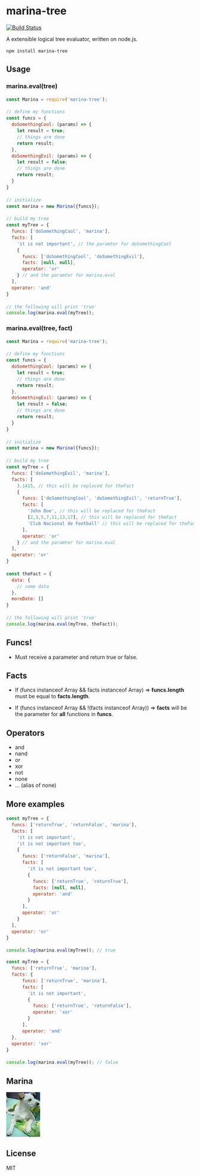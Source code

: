 marina-tree
===========

[![Build Status](https://travis-ci.org/danielmartinezvigo/marina-tree.svg?branch=master)](https://travis-ci.org/danielmartinezvigo/marina-tree)

A extensible logical tree evaluator, written on node.js.

`npm install marina-tree`

Usage
-----

### marina.eval(tree)

```javascript
const Marina = require('marina-tree');

// define my functions
const funcs = {
  doSomethingCool: (params) => {
    let result = true;
    // things are done
    return result;
  },
  doSomethingEvil: (params) => {
    let result = false;
    // things are done
    return result;
  }
}

// initialize
const marina = new Marina({funcs});

// build my tree
const myTree = {
  funcs: ['doSomethingCool', 'marina'],
  facts: [
    'it is not important', // the paramter for doSomethingCool
    {
      funcs: ['doSomethingCool', 'doSomethingEvil'],
      facts: [null, null],
      operator: 'or'
    } // and the paramter for marina.eval
  ],
  operator: 'and'
}

// the following will print 'true'
console.log(marina.eval(myTree));
```

### marina.eval(tree, fact)

```javascript
const Marina = require('marina-tree');

// define my functions
const funcs = {
  doSomethingCool: (params) => {
    let result = true;
    // things are done
    return result;
  },
  doSomethingEvil: (params) => {
    let result = false;
    // things are done
    return result;
  }
}

// initialize
const marina = new Marina({funcs});

// build my tree
const myTree = {
  funcs: ['doSomethingEvil', 'marina'],
  facts: [
    3.1415, // this will be replaced for theFact
    {
      funcs: ['doSomethingCool', 'doSomethingEvil', 'returnTrue'],
      facts: [
        'John Doe', // this will be replaced for theFact
        [2,3,5,7,11,13,17], // this will be replaced for theFact
        'Club Nacional de Football' // this will be replaced for theFact
      ],
      operator: 'or'
    } // and the paramter for marina.eval
  ],
  operator: 'or'
}

const theFact = {
  data: {
    // some data
  },
  moreDate: []
}

// the following will print 'true'
console.log(marina.eval(myTree, theFact));
```

Funcs!
-----
* Must receive a parameter and return true or false.

Facts
-----
* If (funcs instanceof Array && facts instanceof Array) => **funcs.length** must be equal to **facts.length**.

* If (funcs instanceof Array && !(facts instanceof Array)) => **facts** will be the parameter for **all** functions in **funcs**.

Operators
-----
* and
* nand
* or
* xor
* not
* none
* ... (alias of none)

More examples
-------------

```javascript
const myTree = {
  funcs: ['returnTrue', 'returnFalse', 'marina'],
  facts: [
    'it is not important',
    'it is not important too',
    {
      funcs: ['returnFalse', 'marina'],
      facts: [
        'it is not important too',
        {
          funcs: ['returnTrue', 'returnTrue'],
          facts: [null, null],
          operator: 'and'
        }
      ],
      operator: 'or'
    }
  ],
  operator: 'or'
}

console.log(marina.eval(myTree)); // true
```

```javascript
const myTree = {
  funcs: ['returnTrue', 'marina'],
  facts: {
      funcs: ['returnTrue', 'marina'],
      facts: [
        'it is not important',
        {
          funcs: ['returnTrue', 'returnFalse'],
          operator: 'xor'
        }
      ],
      operator: 'and'
  },
  operator: 'xor'
}

console.log(marina.eval(myTree)); // false
```

Marina
-----
![Marina](https://raw.githubusercontent.com/danielmartinezvigo/marina-tree/master/logo.jpg)

License
-------------
MIT
